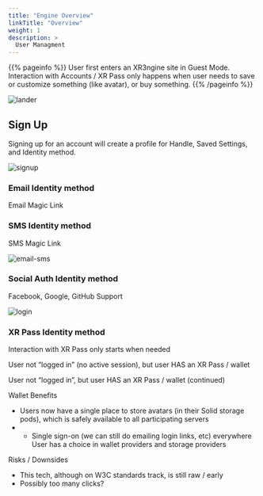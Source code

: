 ```yaml
---
title: "Engine Overview"
linkTitle: "Overview"
weight: 1
description: >
  User Managment 
---
```


{{% pageinfo %}}
User first enters an XR3ngine site in Guest Mode. Interaction with Accounts / XR Pass only happens when user needs to save or customize something (like avatar), or buy something.
{{% /pageinfo %}}

![lander][lander]

## Sign Up

Signing up for an account will create a profile for Handle, Saved Settings, and Identity method.

![signup][signup]

### Email Identity method
Email Magic Link

### SMS Identity method
SMS Magic Link

![email-sms][email-sms]

### Social Auth Identity method
Facebook, Google, GitHub Support


![login][login]

### XR Pass Identity method

Interaction with XR Pass only starts when needed

User not “logged in” (no active session), but user HAS an XR Pass / wallet

User not “logged in”, but user HAS an XR Pass / wallet (continued)


Wallet Benefits
* Users now have a single place to store avatars (in their Solid storage pods), which is safely available to all participating servers
* * Single sign-on (we can still do emailing login links, etc) everywhere
User has a choice in wallet providers and storage providers

Risks / Downsides
* This tech, although on W3C standards track, is still raw / early
* Possibly too many clicks?


[login]: https://xr3ngine.github.io/img/xrc-login.png "login"
[signup]: https://xr3ngine.github.io/img/xrc-signup.png "signup"
[email-sms]: https://xr3ngine.github.io/img/xrc-email-sms.png "email-sms"
[lander]: https://xr3ngine.github.io/img/xrc-lander.png "lander"
